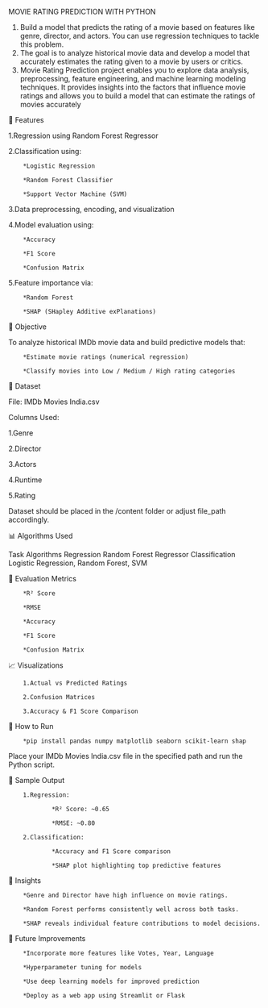 MOVIE RATING PREDICTION WITH PYTHON


1. Build a model that predicts the rating of a movie based on
   features like genre, director, and actors. You can use regression
   techniques to tackle this problem.
2. The goal is to analyze historical movie data and develop a model
   that accurately estimates the rating given to a movie by users or
   critics.
3. Movie Rating Prediction project enables you to explore data
   analysis, preprocessing, feature engineering, and machine
   learning modeling techniques. It provides insights into the factors
   that influence movie ratings and allows you to build a model that
   can estimate the ratings of movies accurately

📌 Features

1.Regression using Random Forest Regressor

2.Classification using:

        *Logistic Regression

        *Random Forest Classifier

        *Support Vector Machine (SVM)

3.Data preprocessing, encoding, and visualization

4.Model evaluation using:

        *Accuracy

        *F1 Score

        *Confusion Matrix

5.Feature importance via:

        *Random Forest

        *SHAP (SHapley Additive exPlanations)

🧠 Objective

To analyze historical IMDb movie data and build predictive models that:

        *Estimate movie ratings (numerical regression)

        *Classify movies into Low / Medium / High rating categories

📂 Dataset

File: IMDb Movies India.csv

Columns Used:

 1.Genre

 2.Director

 3.Actors

 4.Runtime

 5.Rating

Dataset should be placed in the /content folder or adjust file_path accordingly.

📊 Algorithms Used

Task	        Algorithms
Regression	Random Forest Regressor
Classification	Logistic Regression, Random Forest, SVM

🧪 Evaluation Metrics

        *R² Score

        *RMSE

        *Accuracy

        *F1 Score

        *Confusion Matrix


📈 Visualizations

        1.Actual vs Predicted Ratings

        2.Confusion Matrices

        3.Accuracy & F1 Score Comparison

🚀 How to Run

        *pip install pandas numpy matplotlib seaborn scikit-learn shap
Place your IMDb Movies India.csv file in the specified path and run the Python script.

📎 Sample Output

        1.Regression:

                *R² Score: ~0.65

                *RMSE: ~0.80

        2.Classification:

                *Accuracy and F1 Score comparison

                *SHAP plot highlighting top predictive features

🧠 Insights
 
        *Genre and Director have high influence on movie ratings.

        *Random Forest performs consistently well across both tasks.

        *SHAP reveals individual feature contributions to model decisions.

📌 Future Improvements

        *Incorporate more features like Votes, Year, Language

        *Hyperparameter tuning for models

        *Use deep learning models for improved prediction

        *Deploy as a web app using Streamlit or Flask

